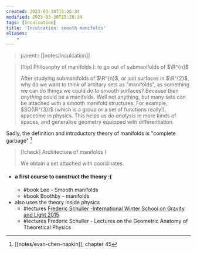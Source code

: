 ```yaml
---
created: 2023-03-30T15:26:34
modified: 2023-03-30T15:26:34
tags: [Inculcation]
title: 'Inculcation: smooth manifolds'
aliases:
    - 
---
```


> parent:: [[notes/inculcation]]

> [!tip] Philosophy of manifolds I: to go out of submanifolds of $\R^{n}$
> 
> After studying submanifolds of $\R^{n}$, or just surfaces in $\R^{2}$, why do we want to think of arbitary sets as "manifolds", as something we can do things we could do to smooth surfaces? Because then *anything* could be a manifolds. Well not anything, but many sets can be attached with a smooth manifold structures. For example, $SO(\R^{3})$ (which is a group or a set of functions really!), spacetime in physics. This helps us do *analysis* in more kinds of spaces, and generalise geometry equipped with differentiation.

Sadly, the definition and introductory theory of manifolds is "complete garbage" [^evan]

> [!check] Architecture of manifolds I
> 
> We obtain a set attached with coordinates.

[^evan]: [[notes/evan-chen-napkin]], chapter 45

- #### a first course to construct the theory :(
	- #book Lee - Smooth manifolds
	- #book Boothby - manifolds
- also uses the theory inside physics
	- #lectures [Frederic Schuller -International Winter School on Gravity and Light 2015](https://www.youtube.com/playlist?list=PLFeEvEPtX_0S6vxxiiNPrJbLu9aK1UVC_)
	- #lectures Frederic Schuller - Lectures on the Geometric Anatomy of Theoretical Physics
	